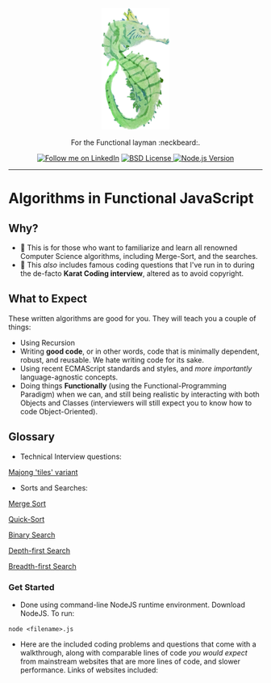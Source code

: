 <p align="center">
  <a href="./assets/seahorse.png">
    <img alt="Logo" src="./assets/seahorse.png" height="240" />
  </a>
  <p align="center">For the Functional layman :neckbeard:.</p>
  <p align="center">
    <a href="https://www.linkedin.com/in/daniel-gomez-func/"><img alt="Follow me on LinkedIn" src="https://img.shields.io/badge/LinkedIn-0077B5?style=for-the-badge&logo=linkedin&logoColor=white"></a>
  <a href="./LICENSE.md">
  <img alt="BSD License" src="https://img.shields.io/badge/License-BSD%203--Clause-yellow">
</a>
      <a href="https://nodejs.org/">
  <img alt="Node.js Version" src="https://img.shields.io/badge/Node.js-v18.16.0-brightgreen">
</a>
  </p>
</p>


---




# Algorithms in Functional JavaScript



## Why?

- :whale: This is for those who want to familiarize and learn all renowned Computer Science algorithms, including Merge-Sort, and the searches.
- :page_with_curl: This *also* includes famous coding questions that I've run in to during the de-facto **Karat Coding interview**, altered as to avoid copyright.

## What to Expect

These written algorithms are good for you. They will teach you a couple of things:
- Using Recursion
- Writing **good code**, or in other words, code that is minimally dependent, robust, and reusable. We hate writing code for its sake.
- Using recent ECMAScript standards and styles, and *more importantly* language-agnostic concepts.
- Doing things **Functionally** (using the Functional-Programming Paradigm) when we can, and still being realistic by interacting with both Objects and Classes (interviewers will still expect you to know how to code Object-Oriented). 


## Glossary

- Technical Interview questions:

[Majong 'tiles' variant](./src_algorithmsjs/majongwinhand_solut_fp.js)

- Sorts and Searches:

[Merge Sort](./src_algorithmsjs/mergesort_solut_fp.js)  

[Quick-Sort](./src_algorithmsjs/quicksort_solut_fp.js)  

[Binary Search](./src_algorithmsjs/binarysearch_solut_fp.js)  

[Depth-first Search](./src_algorithmsjs/depthfirst_solut_fp.js)  

[Breadth-first Search](./src_algorithmsjs/breadthfirst_solut_fp.js)  

### Get Started

- Done using command-line NodeJS runtime environment. Download NodeJS. To run:

```
node <filename>.js
```

- Here are the included coding problems and questions that come with a walkthrough, along with comparable lines of code *you would expect* from mainstream websites that are more lines of code, and slower performance. Links of websites included:

